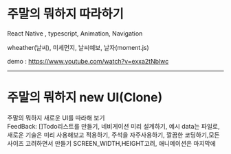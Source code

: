 # 주말의 뭐하지 따라하기

React Native , typescript, Animation, Navigation

wheather(날씨), 미세먼지, 날씨예보, 날자(moment.js)

demo : https://www.youtube.com/watch?v=exxa2tNblwc

<hr/>

# 주말의 뭐하지 new UI(Clone)

주말의 뭐하지 새로운 UI를 따라해 보기
<br/>
FeedBack:
[]Todo리스트를 만들기, 네비게이션 미리 설계하기, 예시 data는 파일로, 새로운 기술은 미리 사용해보고 적용하기, 주석을 자주사용하기, 깔끔한 코딩하기,모든 사이즈 고려하면서 만들기 SCREEN_WIDTH,HEIGHT고려, 애니메이션은 마지막에
